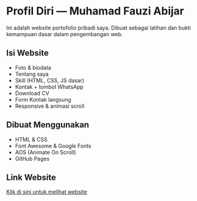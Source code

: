 # Profil Diri — Muhamad Fauzi Abijar

Ini adalah website portofolio pribadi saya. Dibuat sebagai latihan dan bukti kemampuan dasar dalam pengembangan web.

## Isi Website
- Foto & biodata
- Tentang saya
- Skill (HTML, CSS, JS dasar)
- Kontak + tombol WhatsApp
- Download CV
- Form Kontak langsung
- Responsive & animasi scroll

## Dibuat Menggunakan
- HTML & CSS
- Font Awesome & Google Fonts
- AOS (Animate On Scroll)
- GitHub Pages

## Link Website
[Klik di sini untuk melihat website](https://fauzi012jar.github.io/profil-diri/)
